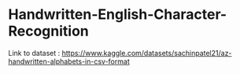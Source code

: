 # Handwritten-English-Character-Recognition

Link to dataset : https://www.kaggle.com/datasets/sachinpatel21/az-handwritten-alphabets-in-csv-format
